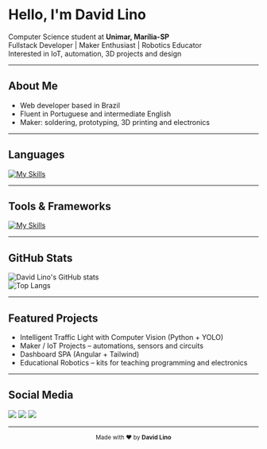 # Hello, I'm David Lino  

Computer Science student at **Unimar, Marília-SP**  
Fullstack Developer | Maker Enthusiast | Robotics Educator  
Interested in IoT, automation, 3D projects and design  

---

## About Me  
<ul>
  <li>Web developer based in Brazil</li>
  <li>Fluent in Portuguese and  intermediate English</li>
  <li>Maker: soldering, prototyping, 3D printing and electronics</li>
</ul>

---

## Languages  
[![My Skills](https://skillicons.dev/icons?i=cpp,ts,js,py,java&theme=light&perline=6)](https://skillicons.dev)

---

## Tools & Frameworks  
[![My Skills](https://skillicons.dev/icons?i=angular,ionic,electron,nestjs,nodejs,tailwind,figma,vercel,linux,windows,postgres,mysql,mongodb,supabase,arduino,raspberrypi,docker,git,postman,ps,rabbitmq,ai&theme=light&perline=6)](https://skillicons.dev)

---

## GitHub Stats  
![David Lino's GitHub stats](https://github-readme-stats.vercel.app/api?username=DavidLinoe&show_icons=true&theme=radical)  
![Top Langs](https://github-readme-stats.vercel.app/api/top-langs/?username=DavidLinoe&layout=compact&theme=radical)

---

## Featured Projects  
- Intelligent Traffic Light with Computer Vision (Python + YOLO)  
- Maker / IoT Projects – automations, sensors and circuits  
- Dashboard SPA (Angular + Tailwind)  
- Educational Robotics – kits for teaching programming and electronics  

---

## Social Media  
<div>
  <a href="https://www.linkedin.com/in/seu-perfil" target="_blank"><img src="https://img.shields.io/badge/-LinkedIn-%230077B5?style=for-the-badge&logo=linkedin&logoColor=white" target="_blank"></a> 
  <a href="mailto:seuemail@exemplo.com"><img src="https://img.shields.io/badge/-Gmail-%23333?style=for-the-badge&logo=gmail&logoColor=white" target="_blank"></a>
  <a href="https://t.me/seuuser" target="_blank"><img src="https://img.shields.io/badge/-Telegram-%2300A8E0?style=for-the-badge&logo=telegram&logoColor=white" target="_blank"></a>
</div>

---

<p align="center"><sub>Made with ❤️ by <b>David Lino</b></sub></p>
